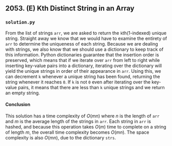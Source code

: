 ## 2053. (E) Kth Distinct String in an Array

### `solution.py`
From the list of strings `arr`, we are asked to return the `k`th(1-indexed) unique string. Straight away we know that we would have to examine the entirety of `arr` to determine the uniqueness of each string. Because we are dealing with strings, we also know that we should use a dictionary to keep track of this information. Python dictionaries guarantee that the insertion order is preserved, which means that if we iterate over `arr` from left to right while inserting key-value pairs into a dictionary, iterating over the dictionary will yield the unique strings in order of their appearance in `arr`. Using this, we can decrement `k` whenever a unique string has been found, returning the string whenever it reaches `0`. If `k` is not `0` even after iterating over the key-value pairs, it means that there are less than `k` unique strings and we return an empty string.  

#### Conclusion
This solution has a time complexity of $O(mn)$ where $n$ is the length of `arr` and $m$ is the average length of the strings in `arr`. Each string in `arr` is hashed, and because this operation takes $O(m)$ time to complete on a string of length $m$, the overall time complexity becomes $O(mn)$. The space complexity is also $O(mn)$, due to the dictionary `strs`.  
  

